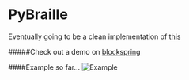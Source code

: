 # PyBraille
Eventually going to be a clean implementation of [this](https://github.com/Robert-Wett/dailyprogrammer/blob/master/143_Braille.py)

#####Check out a demo on [blockspring](https://api.blockspring.com/users/robert-wett/blocks/319bfef4aad7f3477745048a2da3ae6a)

####Example so far...
![Example](https://raw.github.com/Robert-Wett/PyBraille/master/img/screenshot4.png)
